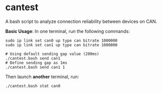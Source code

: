 # cantest

A bash script to analyze connection reliability between devices on CAN.

**Basic Usage**:
In one terminal, run the following commands:
```
sudo ip link set can0 up type can bitrate 1000000
sudo ip link set can1 up type can bitrate 1000000

# Using default sending gap value (200ms)
./cantest.bash send can1
# Define sending gap as 1ms
./cantest.bash send can1 1
```

Then launch **another** terminal, run:
```
./cantest.bash stat can0
```

